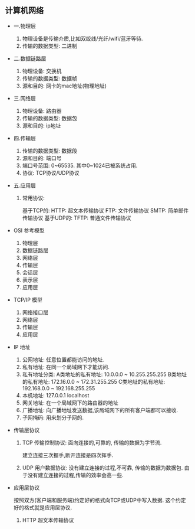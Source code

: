 ## 计算机网络

* 一.物理层


    1. 物理设备是传输介质,比如双绞线/光纤/wifi/蓝牙等待.
    2. 传输的数据类型: 二进制
    
* 二.数据链路层

    
    1. 物理设备: 交换机
    2. 传输的数据类型: 数据帧
    3. 源和目的: 网卡的mac地址(物理地址)
    
* 三.网络层

    
    1. 物理设备: 路由器
    2. 传输的数据类型: 数据包
    3. 源和目的: ip地址
    
* 四.传输层


    1. 传输的数据类型: 数据段
    2. 源和目的: 端口号
    3. 端口号范围: 0~65535. 其中0~1024已被系统占用.
    4. 协议: TCP协议/UDP协议
    
* 五.应用层


    1. 常用协议:
        
       基于TCP的:
            HTTP: 超文本传输协议
            FTP: 文件传输协议
            SMTP: 简单邮件传输协议
       基于UDP的:
            TFTP: 普通文件传输协议
            
* OSI 参考模型


    1. 物理层
    2. 数据链路层
    3. 网络层
    4. 传输层
    5. 会话层
    6. 表示层
    7. 应用层
    
* TCP/IP 模型


    1. 网络接口层
    2. 网络层
    3. 传输层
    4. 应用层
    
* IP 地址


    1. 公网地址: 任意位置都能访问的地址.
    2. 私有地址: 在同一个局域网下才能访问.
    3. 私有地址分类:
       A类地址的私有地址:
            10.0.0.0 ~ 10.255.255.255
       B类地址的私有地址:
            172.16.0.0 ~ 172.31.255.255
       C类地址的私有地址:
            192.168.0.0 ~ 192.168.255.255
    4. 本机地址: 127.0.0.1  localhost
    5. 网关地址: 在一个局域网下的路由器的地址
    6. 广播地址: 向广播地址发送数据,该局域网下的所有客户端都可以接收.
    7. 子网掩码: 用来划分子网的.
    
* 传输层协议

    
    1. TCP 传输控制协议:
            面向连接的,可靠的,
            传输的数据为字节流.
       
       建立连接三次握手,断开连接是四次挥手.
       
    2. UDP 用户数据协议:
            没有建立连接的过程,不可靠,
            传输的数据为数据包.
            由于没有建立连接的过程,传输的效率会高一些.
            
* 应用层协议


    按照双方(客户端和服务端)约定好的格式向TCP或UDP中写入数据.
    这个约定好的格式就是应用层协议.
    
    1. HTTP 超文本传输协议